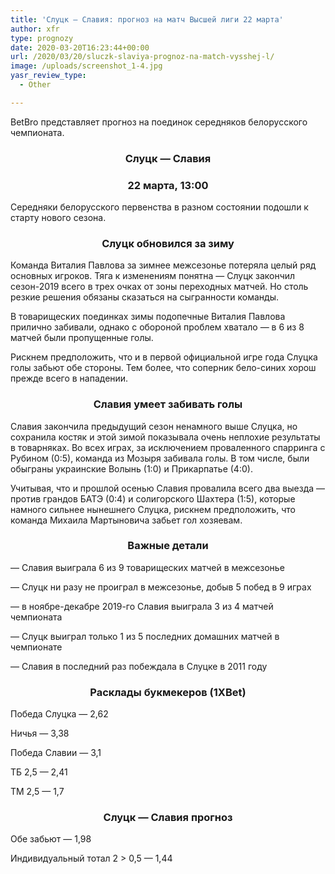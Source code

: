 ```yaml
---
title: 'Слуцк — Славия: прогноз на матч Высшей лиги 22 марта'
author: xfr
type: prognozy
date: 2020-03-20T16:23:44+00:00
url: /2020/03/20/sluczk-slaviya-prognoz-na-match-vysshej-l/
image: /uploads/screenshot_1-4.jpg
yasr_review_type:
  - Other

---
```

BetBro представляет прогноз на поединок середняков белорусского чемпионата.

<h3 style="text-align: center">
  Слуцк &#8212; Славия
</h3>

<h3 style="text-align: center">
  22 марта, 13:00
</h3>

Середняки белорусского первенства в разном состоянии подошли к старту нового сезона.

<h3 style="text-align: center">
  <strong>Слуцк обновился за зиму</strong>
</h3>

Команда Виталия Павлова за зимнее межсезонье потеряла целый ряд основных игроков. Тяга к изменениям понятна &#8212; Слуцк закончил сезон-2019 всего в трех очках от зоны переходных матчей. Но столь резкие решения обязаны сказаться на сыгранности команды.

В товарищеских поединках зимы подопечные Виталия Павлова прилично забивали, однако с обороной проблем хватало &#8212; в 6 из 8 матчей были пропущенные голы.

Рискнем предположить, что и в первой официальной игре года Слуцка голы забьют обе стороны. Тем более, что соперник бело-синих хорош прежде всего в нападении.

<h3 style="text-align: center">
  <strong>Славия умеет забивать голы</strong>
</h3>

Славия закончила предыдущий сезон ненамного выше Слуцка, но сохранила костяк и этой зимой показывала очень неплохие результаты в товарняках. Во всех играх, за исключением проваленного спарринга с Рубином (0:5), команда из Мозыря забивала голы. В том числе, были обыграны украинские Волынь (1:0) и Прикарпатье (4:0).

Учитывая, что и прошлой осенью Славия провалила всего два выезда &#8212; против грандов БАТЭ (0:4) и солигорского Шахтера (1:5), которые намного сильнее нынешнего Слуцка, рискнем предположить, что команда Михаила Мартыновича забьет гол хозяевам.

<h3 style="text-align: center">
  <strong>Важные детали</strong>
</h3>

&#8212; Славия выиграла 6 из 9 товарищеских матчей в межсезонье

&#8212; Слуцк ни разу не проиграл в межсезонье, добыв 5 побед в 9 играх

&#8212; в ноябре-декабре 2019-го Славия выиграла 3 из 4 матчей чемпионата

&#8212; Слуцк выиграл только 1 из 5 последних домашних матчей в чемпионате

&#8212; Славия в последний раз побеждала в Слуцке в 2011 году

<h3 style="text-align: center">
  <strong>Расклады букмекеров (1XBet)</strong>
</h3>

Победа Слуцка &#8212; 2,62

Ничья &#8212; 3,38

Победа Славии &#8212; 3,1

ТБ 2,5 &#8212; 2,41

ТМ 2,5 &#8212; 1,7

<h3 style="text-align: center">
  Слуцк &#8212; Славия прогноз
</h3>

Обе забьют &#8212; 1,98

Индивидуальный тотал 2 > 0,5 &#8212; 1,44
